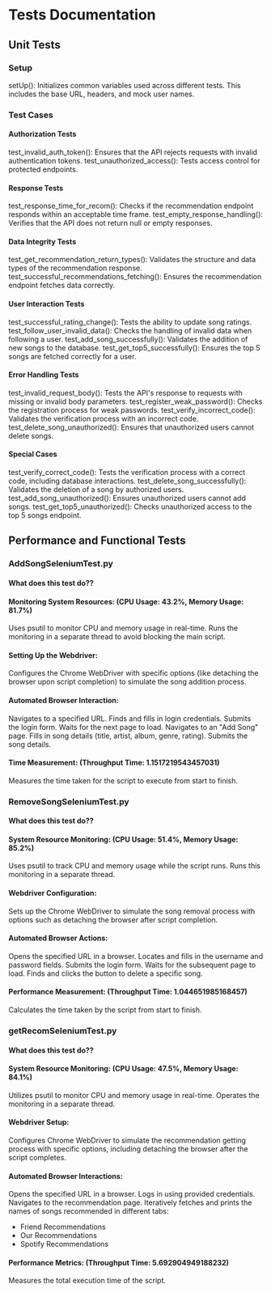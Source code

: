 # Tests Documentation

## Unit Tests

### Setup
setUp(): Initializes common variables used across different tests. This includes the base URL, headers, and mock user names.

### Test Cases

#### Authorization Tests
test_invalid_auth_token(): Ensures that the API rejects requests with invalid authentication tokens.
test_unauthorized_access(): Tests access control for protected endpoints.

#### Response Tests
test_response_time_for_recom(): Checks if the recommendation endpoint responds within an acceptable time frame.
test_empty_response_handling(): Verifies that the API does not return null or empty responses.

#### Data Integrity Tests
test_get_recommendation_return_types(): Validates the structure and data types of the recommendation response.
test_successful_recommendations_fetching(): Ensures the recommendation endpoint fetches data correctly.

#### User Interaction Tests
test_successful_rating_change(): Tests the ability to update song ratings.
test_follow_user_invalid_data(): Checks the handling of invalid data when following a user.
test_add_song_successfully(): Validates the addition of new songs to the database.
test_get_top5_successfully(): Ensures the top 5 songs are fetched correctly for a user.

#### Error Handling Tests
test_invalid_request_body(): Tests the API's response to requests with missing or invalid body parameters.
test_register_weak_password(): Checks the registration process for weak passwords.
test_verify_incorrect_code(): Validates the verification process with an incorrect code.
test_delete_song_unauthorized(): Ensures that unauthorized users cannot delete songs.

#### Special Cases
test_verify_correct_code(): Tests the verification process with a correct code, including database interactions.
test_delete_song_successfully(): Validates the deletion of a song by authorized users.
test_add_song_unauthorized(): Ensures unauthorized users cannot add songs.
test_get_top5_unauthorized(): Checks unauthorized access to the top 5 songs endpoint.


## Performance and Functional Tests

### AddSongSeleniumTest.py
#### What does this test do??

#### Monitoring System Resources: (CPU Usage: 43.2%, Memory Usage: 81.7%)
Uses psutil to monitor CPU and memory usage in real-time.
Runs the monitoring in a separate thread to avoid blocking the main script.

#### Setting Up the Webdriver:
Configures the Chrome WebDriver with specific options (like detaching the browser upon script completion) to simulate the song addition process.
#### Automated Browser Interaction:
Navigates to a specified URL.
Finds and fills in login credentials.
Submits the login form.
Waits for the next page to load.
Navigates to an "Add Song" page.
Fills in song details (title, artist, album, genre, rating).
Submits the song details.
#### Time Measurement: (Throughput Time: 1.1517219543457031)
Measures the time taken for the script to execute from start to finish.


### RemoveSongSeleniumTest.py
#### What does this test do??

#### System Resource Monitoring: (CPU Usage: 51.4%, Memory Usage: 85.2%)
Uses psutil to track CPU and memory usage while the script runs.
Runs this monitoring in a separate thread.

#### Webdriver Configuration:
Sets up the Chrome WebDriver to simulate the song removal process with options such as detaching the browser after script completion.

#### Automated Browser Actions:
Opens the specified URL in a browser.
Locates and fills in the username and password fields.
Submits the login form.
Waits for the subsequent page to load.
Finds and clicks the button to delete a specific song.

#### Performance Measurement: (Throughput Time: 1.044651985168457)
Calculates the time taken by the script from start to finish. 


### getRecomSeleniumTest.py
#### What does this test do??

#### System Resource Monitoring: (CPU Usage: 47.5%, Memory Usage: 84.1%)
Utilizes psutil to monitor CPU and memory usage in real-time.
Operates the monitoring in a separate thread.

#### Webdriver Setup:
Configures Chrome WebDriver to simulate the recommendation getting process with specific options, including detaching the browser after the script completes.

#### Automated Browser Interactions:
Opens the specified URL in a browser.
Logs in using provided credentials.
Navigates to the recommendation page.
Iteratively fetches and prints the names of songs recommended in different tabs:
- Friend Recommendations
- Our Recommendations
- Spotify Recommendations

#### Performance Metrics: (Throughput Time: 5.692904949188232)
Measures the total execution time of the script.

